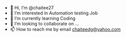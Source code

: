 - 👋 Hi, I’m @chaitee27
- 👀 I’m interested in Automation testing Job
- 🌱 I’m currently learning Coding 
- 💞️ I’m looking to collaborate on ...
- 📫 How to reach me by email chaiteedg@yahoo.com

<!---
chaitee27/chaitee27 is a ✨ special ✨ repository because its `README.md` (this file) appears on your GitHub profile.
You can click the Preview link to take a look at your changes.
--->
